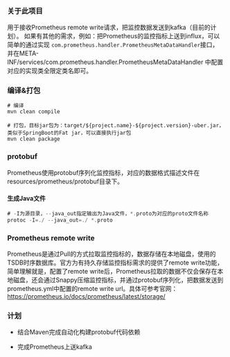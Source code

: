 ### 关于此项目
用于接收Prometheus remote write请求，把监控数据发送到kafka（目前的计划）。
如果有其他的需求，例如：把Prometheus的监控指标上送到influx，可以简单的通过实现
`com.prometheus.handler.PrometheusMetaDataHandler`接口，
并在META-INF/services/com.prometheus.handler.PrometheusMetaDataHandler
中配置对应的实现类全限定类名即可。

### 编译&打包

```java
# 编译
mvn clean compile
```

```
# 打包，目标jar包为：target/${project.name}-${project.version}-uber.jar，类似于SpringBoot的Fat jar，可以直接执行jar包
mvn clean package
```

### protobuf

Prometheus使用protobuf序列化监控指标，对应的数据格式描述文件在resources/prometheus/protobuf目录下。

#### 生成Java文件

```go
# -I为源目录，--java_out指定输出为Java文件，*.proto为对应的proto文件名称
protoc -I=./ --java_out=./ *.proto
```

### Prometheus remote write

Prometheus是通过Pull的方式拉取监控指标的，数据存储在本地磁盘，使用的TSDB时序数据库。官方为有持久存储监控指标需求的提供了remote write功能，简单理解就是，配置了remote write后，Prometheus拉取的数据不仅会保存在本地磁盘，还会通过Snappy压缩监控指标，并通过protobuf序列化，把数据发送到prometheus.yml中配置的remote write url。具体可参考官网：https://prometheus.io/docs/prometheus/latest/storage/

### 计划

- 结合Maven完成自动化构建protobuf代码依赖

- 完成Prometheus上送kafka

